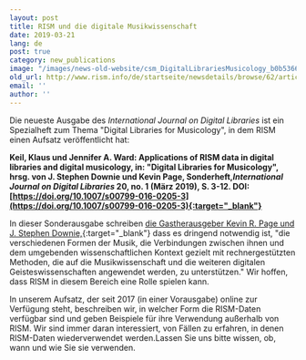 ```yaml
---
layout: post
title: RISM und die digitale Musikwissenschaft
date: 2019-03-21
lang: de
post: true
category: new_publications
image: "/images/news-old-website/csm_DigitalLibrariesMusicology_b0b53661e2.jpg"
old_url: http://www.rism.info/de/startseite/newsdetails/browse/62/article/64/rism-and-digital-musicology.html
email: ''
author: ''
---
```



Die neueste Ausgabe des _International Journal on Digital Libraries_ ist ein Spezialheft zum Thema "Digital Libraries for Musicology", in dem RISM einen Aufsatz veröffentlicht hat:

**Keil, Klaus und Jennifer A. Ward: Applications of RISM data in digital libraries and digital musicology, in: "Digital Libraries for Musicology", hrsg. von J. Stephen Downie und Kevin Page, Sonderheft, _​International Journal on Digital Libraries_ 20, no. 1 (März 2019), S. 3-12. DOI: [https://doi.org/10.1007/s00799-016-0205-3](https://doi.org/10.1007/s00799-016-0205-3){:target="_blank"}**

In dieser Sonderausgabe schreiben [die Gastherausgeber Kevin R. Page und J. Stephen Downie,](https://doi.org/10.1007/s00799-019-00268-1){:target="_blank"} dass es dringend notwendig ist, "die verschiedenen Formen der Musik, die Verbindungen zwischen ihnen und dem umgebenden wissenschaftlichen Kontext gezielt mit rechnergestützten Methoden, die auf die Musikwissenschaft und die weiteren digitalen Geisteswissenschaften angewendet werden, zu unterstützen." Wir hoffen, dass RISM in diesem Bereich eine Rolle spielen kann.

In unserem Aufsatz, der seit 2017 (in einer Vorausgabe) online zur Verfügung steht, beschreiben wir, in welcher Form die RISM-Daten verfügbar sind und geben Beispiele für ihre Verwendung außerhalb von RISM. Wir sind immer daran interessiert, von Fällen zu erfahren, in denen RISM-Daten wiederverwendet werden.Lassen Sie uns bitte wissen, ob, wann und wie Sie sie verwenden.



